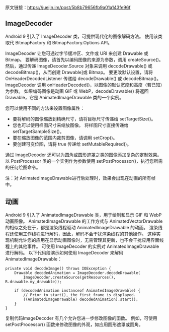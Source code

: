 原文链接：https://juejin.im/post/5b8b79656fb9a01a143fe96f

## ImageDecoder

Android 9 引入了 ImageDecoder 类，可提供现代化的图像解码方法。 使用该类取代 BitmapFactory 和 BitmapFactory.Options API。

ImageDecoder 让您可通过字节缓冲区、文件或 URI 来创建 Drawable 或 Bitmap。 要解码图像，请首先以编码图像的来源为参数，调用 createSource()。 然后，通过传递 ImageDecoder.Source 对象来调用 decodeDrawable() 或 decodeBitmap()，从而创建 Drawable]或 Bitmap。 要更改默认设置，请将 OnHeaderDecodedListener 传递给 decodeDrawable() 或 decodeBitmap()。 ImageDecoder 调用 onHeaderDecoded()，以图像的默认宽度和高度（若已知）为参数。 如果编码图像是动画 GIF 或 WebP，decodeDrawable() 将返回 Drawable，它是 AnimatedImageDrawable 类的一个实例。


您可以使用不同的方法来设置图像属性：

* 要将解码的图像缩放到精确尺寸，请将目标尺寸传递给 setTargetSize()。
* 您也可以使用样图尺寸来缩放图像。 将样图尺寸直接传递给setTargetSampleSize()。
* 要在缩放图像的范围内裁剪图像，请调用 setCrop()。
* 要创建可变位图，请将 true 传递给 setMutableRequired()。

通过 ImageDecoder 还可以为圆角或圆形遮罩之类的图像添加复杂的定制效果。 以 PostProcessor 类的一个实例作为参数使用 setPostProcessor()，执行您所需的任何绘图命令。

注：对 AnimatedImageDrawable进行后处理时，效果会出现在动画的所有帧中。


## 动画
Android 9 引入了 AnimatedImageDrawable 类，用于绘制和显示 GIF 和 WebP 动画图像。 AnimatedImageDrawable 的工作方式与 AnimatedVectorDrawable 的相似之处在于，都是渲染线程驱动 AnimatedImageDrawable 的动画。 渲染线程还使用工作线程进行解码，因此，解码不会干扰渲染线程的其他操作。 这种实现机制允许您的应用在显示动画图像时，无需管理其更新，也不会干扰应用界面线程上的其他事件。
可使用 ImageDecoder 的实例对 AnimatedImageDrawable 进行解码。 以下代码段演示如何使用 ImageDecoder 来解码 AnimatedImageDrawable：

```
private void decodeImage() throws IOException {
    Drawable decodedAnimation = ImageDecoder.decodeDrawable(
        ImageDecoder.createSource(getResources(), R.drawable.my_drawable));

    if (decodedAnimation instanceof AnimatedImageDrawable) {
        // Prior to start(), the first frame is displayed.
        ((AnimatedImageDrawable) decodedAnimation).start();
    }
}
```
复制代码ImageDecoder 有几个允许您进一步修改图像的函数。 例如，可使用 setPostProcessor() 函数来修改图像的外观，如应用圆形遮罩或圆角。

